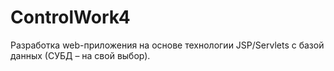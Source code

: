# ControlWork4

Разработка web-приложения на основе технологии JSP/Servlets с базой данных (СУБД – на свой выбор).


